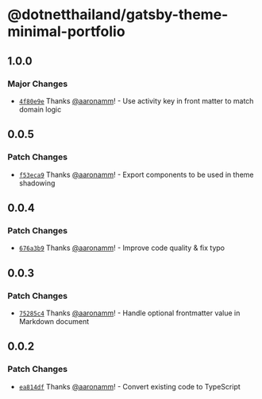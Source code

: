 # @dotnetthailand/gatsby-theme-minimal-portfolio

## 1.0.0

### Major Changes

- [`4f80e9e`](https://github.com/dotnetthailand/minimal-portfolio/commit/4f80e9ed59566b3bf39b4f4d66ce1d9b5785452f) Thanks [@aaronamm](https://github.com/aaronamm)! - Use activity key in front matter to match domain logic

## 0.0.5

### Patch Changes

- [`f53eca9`](https://github.com/dotnetthailand/minimal-portfolio/commit/f53eca99286dd2c5b3838088806a8a8382ad5e24) Thanks [@aaronamm](https://github.com/aaronamm)! - Export components to be used in theme shadowing

## 0.0.4

### Patch Changes

- [`676a3b9`](https://github.com/dotnetthailand/minimal-portfolio/commit/676a3b9919d91f05f6cea793e08d0833656a105c) Thanks [@aaronamm](https://github.com/aaronamm)! - Improve code quality & fix typo

## 0.0.3

### Patch Changes

- [`75285c4`](https://github.com/dotnetthailand/minimal-portfolio/commit/75285c44a9f8b9d60faf66cb29a1829a9363b97d) Thanks [@aaronamm](https://github.com/aaronamm)! - Handle optional frontmatter value in Markdown document

## 0.0.2

### Patch Changes

- [`ea814df`](https://github.com/dotnetthailand/minimal-portfolio/commit/ea814dfb563f7da784a2b03db80967ba11ae97ee) Thanks [@aaronamm](https://github.com/aaronamm)! - Convert existing code to TypeScript
